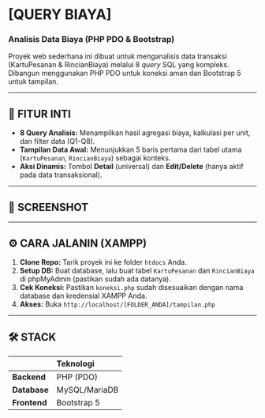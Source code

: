 # [QUERY BIAYA]

### Analisis Data Biaya (PHP PDO & Bootstrap)

Proyek web sederhana ini dibuat untuk menganalisis data transaksi (KartuPesanan & RincianBiaya) melalui 8 *query* SQL yang kompleks. Dibangun menggunakan PHP PDO untuk koneksi aman dan Bootstrap 5 untuk tampilan.

---

## 🚀 FITUR INTI

-   **8 Query Analisis:** Menampilkan hasil agregasi biaya, kalkulasi per unit, dan filter data (Q1-Q8).
-   **Tampilan Data Awal:** Menunjukkan 5 baris pertama dari tabel utama (`KartuPesanan`, `RincianBiaya`) sebagai konteks.
-   **Aksi Dinamis:** Tombol **Detail** (universal) dan **Edit/Delete** (hanya aktif pada data transaksional).

---

## 📸 SCREENSHOT


---

## ⚙️ CARA JALANIN (XAMPP)

1.  **Clone Repo:** Tarik proyek ini ke folder `htdocs` Anda.
2.  **Setup DB:** Buat database, lalu buat tabel `KartuPesanan` dan `RincianBiaya` di phpMyAdmin (pastikan sudah ada datanya).
3.  **Cek Koneksi:** Pastikan `koneksi.php` sudah disesuaikan dengan nama database dan kredensial XAMPP Anda.
4.  **Akses:** Buka `http://localhost/[FOLDER_ANDA]/tampilan.php`

---

## 🛠️ STACK

| | Teknologi |
| :--- | :--- |
| **Backend** | PHP (PDO) |
| **Database** | MySQL/MariaDB |
| **Frontend** | Bootstrap 5 |
